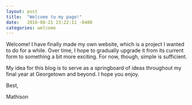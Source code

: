 ```yaml
---
layout: post
title:  "Welcome to my page!"
date:   2016-08-21 23:22:11 -0400
categories: welcome
---
```


Welcome! I have finally made my own website, which is a project I wanted to do for a while. Over time, I hope to gradually upgrade it from its current form to something a bit more exciting. For now, though, simple is sufficient. 

My idea for this blog is to serve as a springboard of ideas throughout my final year at Georgetown and beyond. I hope you enjoy.

Best,

Mathison
